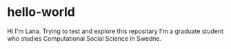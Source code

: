 # hello-world
Hi I'm Lana. Trying to test and explore this repositary
I'm a graduate student who studies Computational Social Science in Swedne.
